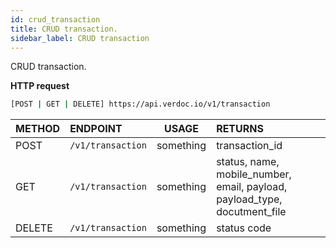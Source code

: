 ```yaml
---
id: crud_transaction
title: CRUD transaction.
sidebar_label: CRUD transaction
---
```


CRUD transaction.

**HTTP request**

```bash
[POST | GET | DELETE] https://api.verdoc.io/v1/transaction
```

| METHOD | ENDPOINT          |   USAGE   | RETURNS                                                                   |
| :----- | :---------------- | :-------: | :------------------------------------------------------------------------ |
| POST   | `/v1/transaction` | something | transaction_id                                                            |
| GET    | `/v1/transaction` | something | status, name, mobile_number, email, payload, payload_type, docutment_file |
| DELETE | `/v1/transaction` | something | status code                                                               |
